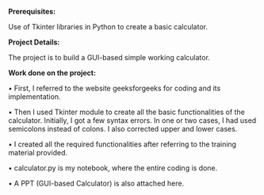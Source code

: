 **Prerequisites:**

Use of Tkinter libraries in Python to create a basic calculator.

**Project Details:**

The project is to build a GUI-based simple working calculator.

**Work done on the project:**

•	First, I referred to the website geeksforgeeks for coding and its implementation.

•	Then I used Tkinter module to create all the basic functionalities of the calculator. Initially, I got a few syntax errors. In one or two cases, I had used semicolons instead of colons. I also corrected upper and lower cases.

•	I created all the required functionalities after referring to the training material provided.

•	calculator.py is my notebook, where the entire coding is done.

•	A PPT (GUI-based Calculator) is also attached here.
